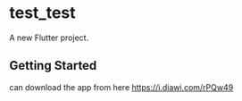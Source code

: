 # test_test

A new Flutter project.

## Getting Started

can download the app from here
https://i.diawi.com/rPQw49
